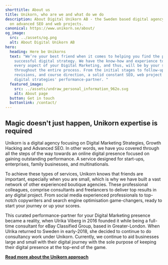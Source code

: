 ```yaml
---
shorttitle: About us
title: Unikorn, who are we and what do we do
description: About Digital Unikorn AB - the Sweden based digital agency focusing
  on advanced SEO and web projects.
canonical: https://www.unikorn.se/about/
og_image:
  src: ../assets/og.png
  alt: About Digital Unikorn AB
hero:
  heading: Here be Unikorns
  text: "We’re your best friend when it comes to helping you find the path to a
    successful digital strategy. We have the know-how and experience to handle
    every aspect of your Digital Marketing, and thus, will be by your side
    throughout the entire process. From the initial stages to follow-ups,
    revisions, and course direction, a solid constant SEO, web project and
    digital strategies' performance-partner. "
  featured_image:
    src: ../assets/undraw_personal_information_962o.svg
    alt: About page
  button: Get in touch
  buttonlink: /contact/
---
```

## Magic doesn't just happen, Unikorn expertise is required

Unikorn is a digital agency focusing on Digital Marketing Strategies, Growth Hacking and Advanced SEO. In other words, we have you covered through all the steps of the way towards an online digital presence focused on gaining outstanding performance. A service designed for start-ups, enterprises, family businesses, and multinationals.

To achieve these types of services, Unikorn knows that friends are important, especially when you are small, which is why we have built a vast network of other experienced boutique agencies. These professional colleagues, comprise consultants and freelancers to deliver top results in any digital project. From social media experienced professionals to top-notch copywriters and search engine optimisation game-changers, ready to start your journey or up your scores.

This curated performance-partner for your Digital Marketing presence became a reality, when Ulrika Viberg in 2016 founded it while being a full-time consultant for eBay Classified Group, based in Greater-London. When Ulrika returned to Sweden in early-2018, she decided to continue to do consultancy work under Unikorn. Currently, we continue to aid businesses large and small with their digital journey with the sole purpose of keeping their digital presence at the top-end of the game.

**[Read more about the Unikorn approach](https://www.unikorn.se/about/our-approach/)**